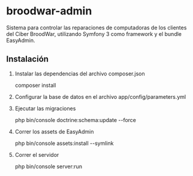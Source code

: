 broodwar-admin
==============

Sistema para controlar las reparaciones de computadoras de los clientes del Ciber BroodWar, utilizando 
Symfony 3 como framework y el bundle EasyAdmin.

Instalación
-----------

1. Instalar las dependencias del archivo composer.json

    composer install

2. Configurar la base de datos en el archivo app/config/parameters.yml

3. Ejecutar las migraciones

    php bin/console doctrine:schema:update --force

5. Correr los assets de EasyAdmin

    php bin/console assets:install --symlink

6. Correr el servidor

    php bin/console server:run